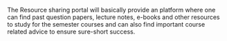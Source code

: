 The Resource sharing portal will basically provide an platform where one can find past question papers, lecture notes, e-books
and other resources to study for the semester courses and can also find important course related advice to ensure sure-short success.
